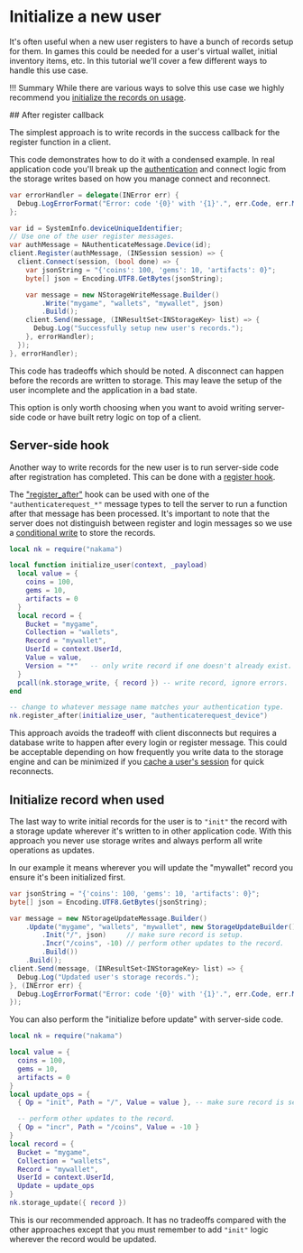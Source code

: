 # Initialize a new user

It's often useful when a new user registers to have a bunch of records setup for them. In games this could be needed for a user's virtual wallet, initial inventory items, etc. In this tutorial we'll cover a few different ways to handle this use case.

!!! Summary
    While there are various ways to solve this use case we highly recommend you [initialize the records on usage](#initialize-record-when-used).

## After register callback

The simplest approach is to write records in the success callback for the register function in a client.

This code demonstrates how to do it with a condensed example. In real application code you'll break up the [authentication](../authentication.md) and connect logic from the storage writes based on how you manage connect and reconnect.

```csharp fct_label="Unity"
var errorHandler = delegate(INError err) {
  Debug.LogErrorFormat("Error: code '{0}' with '{1}'.", err.Code, err.Message);
};

var id = SystemInfo.deviceUniqueIdentifier;
// Use one of the user register messages.
var authMessage = NAuthenticateMessage.Device(id);
client.Register(authMessage, (INSession session) => {
  client.Connect(session, (bool done) => {
    var jsonString = "{'coins': 100, 'gems': 10, 'artifacts': 0}";
    byte[] json = Encoding.UTF8.GetBytes(jsonString);

    var message = new NStorageWriteMessage.Builder()
        .Write("mygame", "wallets", "mywallet", json)
        .Build();
    client.Send(message, (INResultSet<INStorageKey> list) => {
      Debug.Log("Successfully setup new user's records.");
    }, errorHandler);
  });
}, errorHandler);
```

This code has tradeoffs which should be noted. A disconnect can happen before the records are written to storage. This may leave the setup of the user incomplete and the application in a bad state.

This option is only worth choosing when you want to avoid writing server-side code or have built retry logic on top of a client.

## Server-side hook

Another way to write records for the new user is to run server-side code after registration has completed. This can be done with a [register hook](../runtime-code-basics.md#register-hooks).

The ["register_after"](../runtime-function-reference.md#register-hooks) hook can be used with one of the `"authenticaterequest_*"` message types to tell the server to run a function after that message has been processed. It's important to note that the server does not distinguish between register and login messages so we use a [conditional write](../storage-collections.md#conditional-writes) to store the records.

```lua
local nk = require("nakama")

local function initialize_user(context, _payload)
  local value = {
    coins = 100,
    gems = 10,
    artifacts = 0
  }
  local record = {
    Bucket = "mygame",
    Collection = "wallets",
    Record = "mywallet",
    UserId = context.UserId,
    Value = value,
    Version = "*"   -- only write record if one doesn't already exist.
  }
  pcall(nk.storage_write, { record }) -- write record, ignore errors.
end

-- change to whatever message name matches your authentication type.
nk.register_after(initialize_user, "authenticaterequest_device")
```

This approach avoids the tradeoff with client disconnects but requires a database write to happen after every login or register message. This could be acceptable depending on how frequently you write data to the storage engine and can be minimized if you [cache a user's session](../authentication.md#cache-sessions) for quick reconnects.

## Initialize record when used

The last way to write initial records for the user is to `"init"` the record with a storage update wherever it's written to in other application code. With this approach you never use storage writes and always perform all write operations as updates.

In our example it means wherever you will update the "mywallet" record you ensure it's been initialized first.

```csharp fct_label="Unity"
var jsonString = "{'coins': 100, 'gems': 10, 'artifacts': 0}";
byte[] json = Encoding.UTF8.GetBytes(jsonString);

var message = new NStorageUpdateMessage.Builder()
    .Update("mygame", "wallets", "mywallet", new StorageUpdateBuilder()
        .Init("/", json)     // make sure record is setup.
        .Incr("/coins", -10) // perform other updates to the record.
        .Build())
    .Build();
client.Send(message, (INResultSet<INStorageKey> list) => {
  Debug.Log("Updated user's storage records.");
}, (INError err) {
  Debug.LogErrorFormat("Error: code '{0}' with '{1}'.", err.Code, err.Message);
});
```

You can also perform the "initialize before update" with server-side code.

```lua
local nk = require("nakama")

local value = {
  coins = 100,
  gems = 10,
  artifacts = 0
}
local update_ops = {
  { Op = "init", Path = "/", Value = value }, -- make sure record is setup.

  -- perform other updates to the record.
  { Op = "incr", Path = "/coins", Value = -10 }
}
local record = {
  Bucket = "mygame",
  Collection = "wallets",
  Record = "mywallet",
  UserId = context.UserId,
  Update = update_ops
}
nk.storage_update({ record })
```

This is our recommended approach. It has no tradeoffs compared with the other approaches except that you must remember to add `"init"` logic wherever the record would be updated.
